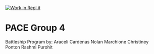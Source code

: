 [![Work in Repl.it](https://classroom.github.com/assets/work-in-replit-14baed9a392b3a25080506f3b7b6d57f295ec2978f6f33ec97e36a161684cbe9.svg)](https://classroom.github.com/online_ide?assignment_repo_id=404164&assignment_repo_type=GroupAssignmentRepo)
# PACE Group 4
Battleship Program by:
Araceli Cardenas
Nolan Marchione
Christiney Ponton
Rashmi Purohit
